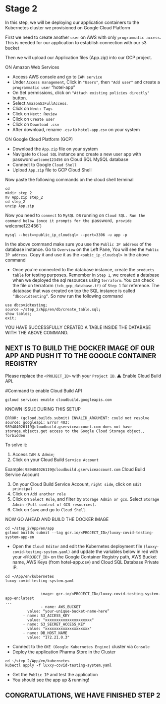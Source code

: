 # Stage 2

In this step, we will be deploying our application containers to the Kubernetes cluster we provisioned on Google Cloud Platform

First we need to create another `user` on AWS with only `programmatic access`. This is needed for our application to establish connection with our s3 bucket

Then we will upload our Application files (App.zip) into our GCP project.


ON Amazon Web Services
* Access AWS console and go to `IAM service`
* Under `Access management`, Click in `"Users"`, then `"Add user"` and create a `programmatic user` “hotel-app”
* On Set permissions, click on `"Attach existing policies directly"` button.
* Select `AmazonS3FullAccess`.
* Click on `Next: Tags`
* Click on `Next: Review`
* Click on `Create user`
* Click on `Download .csv`
* After download, rename `.csv` to `hotel-app.csv` on your system


ON Google Cloud Platform (GCP)
* Download the `App.zip` file on your system
* Navigate to `Cloud SQL` instance and create a new user app with password `welcome123456` on Cloud SQL MySQL database
* Connect to Google `Cloud Shell`
* Upload `App.zip` file to GCP Cloud Shell

Now paste the following commands on the cloud shell terminal
```
cd
mkdir step_2
mv App.zip step_2
cd step_2
unzip App.zip
```


Now you need to `connect` to `MySQL DB` running on `Cloud SQL. Run the command below (once it prompts for the `password`, provide `welcome123456`)

`mysql --host=<public_ip_cloudsql> --port=3306 -u app -p`

In the above command make sure you use the `Public IP address` of the database instance. Go to `Overview` on the Left Pane, You will see the `Public IP address`. Copy it and use it as the `<pubic_ip_cloudsql>` in the above command

* Once you're connected to the database instance, create the `products table` for testing purposes. Remember in `Step 1`, we created a database when we deployed the sql resources using `terraform`. You can check the file on terraform `(tcb_gcp_database.tf)` of `Step 1` for reference. The database that was created on top the SQL instance is called `“dbcovidtesting”`. So now run the following command

```
use dbcovidtesting;
source ~/step_2/App/en/db/create_table.sql;
show tables;
exit;
```

YOU HAVE SUCCESSFULLY CREATED A TABLE INSIDE THE DATABASE WITH THE ABOVE COMMAND. 


## NEXT IS TO BUILD THE DOCKER IMAGE OF OUR APP AND PUSH IT TO THE GOOGLE CONTAINER REGISTRY

Please replace the `<PROJECT_ID>` with your `Project ID`. ⚠ Enable Cloud Build API.

#Command to enable Cloud Build API

`gcloud services enable cloudbuild.googleapis.com`


KNOWN ISSUE DURING THIS SETUP

`ERROR: (gcloud.builds.submit) INVALID_ARGUMENT: could not resolve source: googleapi: Error 403: 989404026119@cloudbuild.gserviceaccount.com does not have storage.objects.get access to the Google Cloud Storage object., forbidden`

To solve it:

1. Access `IAM & Admin`;
2. Click on your Cloud Build `Service Account`

Example: `989404026119@cloudbuild.gserviceaccount.com` Cloud Build Service Account

3. On your Cloud Build Service Account, `right side`, click on `Edit principal`
4. Click on `Add another role`
5. Click on `Select Role`, and filter by `Storage Admin or gcs`. Select `Storage Admin (Full control of GCS resources)`.
6. Click on `Save` and go to `Cloud Shell`.


NOW GO AHEAD AND BUILD THE DOCKER IMAGE

```
cd ~/step_2/App/en/app
gcloud builds submit --tag gcr.io/<PROJECT_ID>/luxxy-covid-testing-system-app-en
```


* Open the `Cloud Editor` and edit the Kubernetes deployment file `(luxxy-covid-testing-system.yaml)` and update the variables below in red with your `<PROJECT_ID>` on the Google Container Registry path, AWS Bucket name, AWS Keys (from hotel-app.csv) and Cloud SQL Database Private IP.

```
cd ~/App/en/kubernetes
luxxy-covid-testing-system.yaml
```

```

				image: gcr.io/<PROJECT_ID>/luxxy-covid-testing-system-app-en:latest
...
				- name: AWS_BUCKET
          value: “your-unique-bucket-name-here”
        - name: S3_ACCESS_KEY
          value: "xxxxxxxxxxxxxxxxxxxxx"
        - name: S3_SECRET_ACCESS_KEY
          value: "xxxxxxxxxxxxxxxxxxxx"
        - name: DB_HOST_NAME
          value: "172.21.0.3"
  ```

* Connect to the `GKE (Google Kubernetes Engine)` cluster via `Console`
* Deploy the application Pharma Store in the Cluster

```
cd ~/step_2/App/en/kubernetes
kubectl apply -f luxxy-covid-testing-system.yaml
```

* Get the `Public IP` and test the application
* You should see the app up & running!


## CONGRATULATIONS, WE HAVE FINISHED STEP 2


